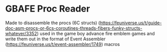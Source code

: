 # GBAFE Proc Reader
 
Made to disassemble the procs (6C structs) (https://feuniverse.us/t/guide-doc-asm-procs-or-6cs-coroutines-threads-fibers-funky-structs-whatever/3352)
used in the game boy advance fire emblem games and write them out in the format of Event Assembler (https://feuniverse.us/t/event-assembler/1749) macros
